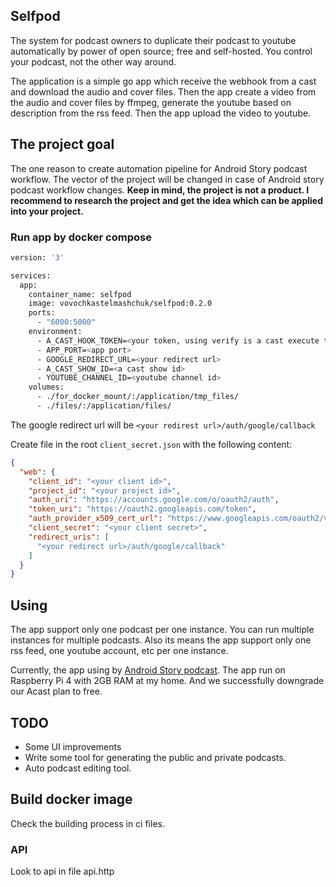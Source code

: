 ## Selfpod

The system for podcast owners to duplicate their podcast to youtube automatically by power of open source; free and
self-hosted. You control your podcast, not the other way around.

The application is a simple go app which receive the webhook from a cast and download the audio and cover files.
Then the app create a video from the audio and cover files by ffmpeg, generate the youtube based on description from the
rss feed. Then the app upload the video to youtube.

## The project goal

The one reason to create automation pipeline for Android Story podcast workflow. The vector of the project will be
changed in case of Android story podcast workflow changes. **Keep in mind, the project is not a product. I recommend to
research the project and get the idea which can be applied into your project.**

### Run app by docker compose

```bash
version: '3'

services:
  app:
    container_name: selfpod
    image: vovochkastelmashchuk/selfpod:0.2.0
    ports:
      - "6000:5000"
    environment:
      - A_CAST_HOOK_TOKEN=<your token, using verify is a cast execute the rest method>
      - APP_PORT=<app port>
      - GOOGLE_REDIRECT_URL=<your redirect url>
      - A_CAST_SHOW_ID=<a cast show id>
      - YOUTUBE_CHANNEL_ID=<youtube channel id>
    volumes:
      - ./for_docker_mount/:/application/tmp_files/
      - ./files/:/application/files/
```

The google redirect url will be `<your redirest url>/auth/google/callback`

Create file in the root `client_secret.json` with the following content:

```json
{
  "web": {
    "client_id": "<your client id>",
    "project_id": "<your project id>",
    "auth_uri": "https://accounts.google.com/o/oauth2/auth",
    "token_uri": "https://oauth2.googleapis.com/token",
    "auth_provider_x509_cert_url": "https://www.googleapis.com/oauth2/v1/certs",
    "client_secret": "<your client secret>",
    "redirect_uris": [
      "<your redirect url>/auth/google/callback"
    ]
  }
}
``` 

## Using

The app support only one podcast per one instance. You can run multiple instances for multiple podcasts.
Also its means the app support only one rss feed, one youtube account, etc per one instance.

Currently, the app using by [Android Story podcast](https://www.youtube.com/channel/UC6-NFk4uOGsKvyisL1QC3rw). The app
run on Raspberry Pi 4 with 2GB RAM at my home. And we successfully downgrade our Acast plan to free.

## TODO

- Some UI improvements
- Write some tool for generating the public and private podcasts.
- Auto podcast editing tool.

## Build docker image

Check the building process in ci files.

### API

Look to api in file api.http